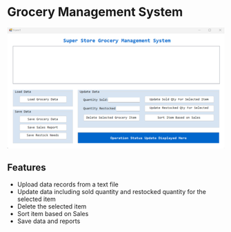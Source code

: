 
# Grocery Management System



![App Screenshot](https://raw.githubusercontent.com/mechapear/GroceryManagementSystem/master/screenshot.png)


## Features

- Upload data records from a text file
- Update data including sold quantity and restocked quantity for the selected item
- Delete the selected item
- Sort item based on Sales
- Save data and reports 

